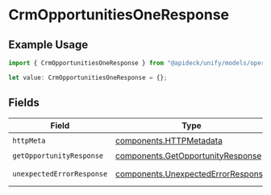 # CrmOpportunitiesOneResponse

## Example Usage

```typescript
import { CrmOpportunitiesOneResponse } from "@apideck/unify/models/operations";

let value: CrmOpportunitiesOneResponse = {};
```

## Fields

| Field                                                                                    | Type                                                                                     | Required                                                                                 | Description                                                                              |
| ---------------------------------------------------------------------------------------- | ---------------------------------------------------------------------------------------- | ---------------------------------------------------------------------------------------- | ---------------------------------------------------------------------------------------- |
| `httpMeta`                                                                               | [components.HTTPMetadata](../../models/components/httpmetadata.md)                       | :heavy_check_mark:                                                                       | N/A                                                                                      |
| `getOpportunityResponse`                                                                 | [components.GetOpportunityResponse](../../models/components/getopportunityresponse.md)   | :heavy_minus_sign:                                                                       | Opportunity                                                                              |
| `unexpectedErrorResponse`                                                                | [components.UnexpectedErrorResponse](../../models/components/unexpectederrorresponse.md) | :heavy_minus_sign:                                                                       | Unexpected error                                                                         |